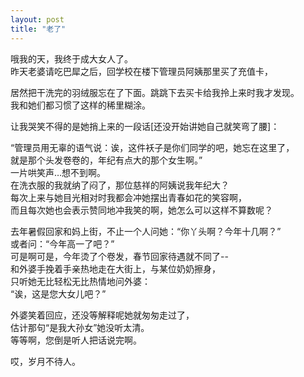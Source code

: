 ```yaml
---
layout: post
title: "老了"
---
```

哦我的天，我终于成大女人了。  
昨天老婆请吃巴犀之后，回学校在楼下管理员阿姨那里买了充值卡，  

居然把干洗完的羽绒服忘在了下面。跳跳下去买卡给我拎上来时我才发现。  
我和她们都习惯了这样的稀里糊涂。  

让我哭笑不得的是她捎上来的一段话[还没开始讲她自己就笑弯了腰]：  

“管理员用无辜的语气说：诶，这件袄子是你们同学的吧，她忘在这里了，  
就是那个头发卷卷的，年纪有点大的那个女生啊。”  
一片哄笑声…想不到啊。  
在洗衣服的我就纳了闷了，那位慈祥的阿姨说我年纪大？  
每次上来与她目光相对时我都会冲她摆出青春如花的笑容啊，  
而且每次她也会表示赞同地冲我笑的啊，她怎么可以这样不算数呢？  


去年暑假回家和妈上街，不止一个人问她：“你丫头啊？今年十几啊？”  
或者问：“今年高一了吧？”  
可是啊可是，今年烫了个卷发，春节回家待遇就不同了--  
和外婆手挽着手亲热地走在大街上，与某位奶奶擦身，  
只听她无比轻松无比热情地问外婆：  
“诶，这是您大女儿吧？”  

外婆笑着回应，还没等解释呢她就匆匆走过了，  
估计那句“是我大孙女”她没听太清。  
等等啊，您倒是听人把话说完啊。  

哎，岁月不待人。  
							  
		
